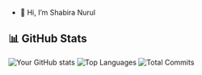 - 👋 Hi, I’m Shabira Nurul


## 📊 GitHub Stats

![Your GitHub stats](https://github-readme-stats.vercel.app/api?username=shabira782&show_icons=true&theme=radical)
![Top Languages](https://github-readme-stats.vercel.app/api/top-langs/?username=shabira782&layout=compact&theme=radical)
![Total Commits](https://github-readme-streak-stats.herokuapp.com/?user=shabira782&theme=radical)
